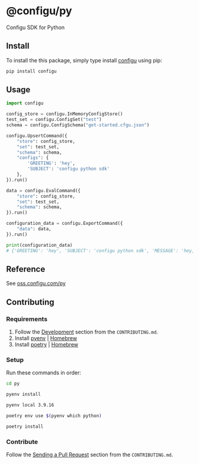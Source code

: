 # @configu/py

Configu SDK for Python

## Install

To install the this package, simply type install [configu](https://pypi.org/project/configu/) using pip:

```bash
pip install configu
```

## Usage

```py
import configu

config_store = configu.InMemoryConfigStore()
test_set = configu.ConfigSet("test")
schema = configu.ConfigSchema("get-started.cfgu.json")

configu.UpsertCommand({
    "store": config_store,
    "set": test_set,
    "schema": schema,
    "configs": {
        'GREETING': 'hey',
        'SUBJECT': 'configu python sdk'
    },
}).run()

data = configu.EvalCommand({
    "store": config_store,
    "set": test_set,
    "schema": schema,
}).run()

configuration_data = configu.ExportCommand({
    "data": data,
}).run()

print(configuration_data)
# {'GREETING': 'hey', 'SUBJECT': 'configu python sdk', 'MESSAGE': 'hey, configu python sdk!'}
```

## Reference

See [oss.configu.com/py](https://oss.configu.com/py/configu.html)

## Contributing

### Requirements

1. Follow the [Development](https://github.com/configu/configu/blob/main/CONTRIBUTING.md#development) section from the `CONTRIBUTING.md`.
2. Install [pyenv](https://github.com/pyenv/pyenv) | [Homebrew](https://formulae.brew.sh/formula/pyenv)
3. Install [poetry](https://python-poetry.org/) | [Homebrew](https://formulae.brew.sh/formula/poetry)

### Setup

Run these commands in order:

```bash
cd py
```

```bash
pyenv install
```

```bash
pyenv local 3.9.16
```

```bash
poetry env use $(pyenv which python)
```

```bash
poetry install
```

### Contribute

Follow the [Sending a Pull Request](https://github.com/configu/configu/blob/main/CONTRIBUTING.md#sending-a-pull-request) section from the `CONTRIBUTING.md`.
